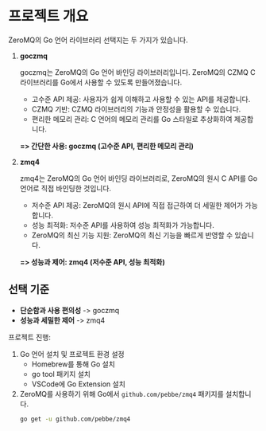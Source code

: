 # 프로젝트 개요

ZeroMQ의 Go 언어 라이브러리 선택지는 두 가지가 있습니다.

1. **goczmq**
   
   goczmq는 ZeroMQ의 Go 언어 바인딩 라이브러리입니다. ZeroMQ의 CZMQ C 라이브러리를 Go에서 사용할 수 있도록 만들어졌습니다.
   
   - 고수준 API 제공: 사용자가 쉽게 이해하고 사용할 수 있는 API를 제공합니다.
   - CZMQ 기반: CZMQ 라이브러리의 기능과 안정성을 활용할 수 있습니다.
   - 편리한 메모리 관리: C 언어의 메모리 관리를 Go 스타일로 추상화하여 제공합니다.

   **=> 간단한 사용: goczmq (고수준 API, 편리한 메모리 관리)**

2. **zmq4**
   
   zmq4는 ZeroMQ의 Go 언어 바인딩 라이브러리로, ZeroMQ의 원시 C API를 Go 언어로 직접 바인딩한 것입니다.
   
   - 저수준 API 제공: ZeroMQ의 원시 API에 직접 접근하여 더 세밀한 제어가 가능합니다.
   - 성능 최적화: 저수준 API를 사용하여 성능 최적화가 가능합니다.
   - ZeroMQ의 최신 기능 지원: ZeroMQ의 최신 기능을 빠르게 반영할 수 있습니다.

   **=> 성능과 제어: zmq4 (저수준 API, 성능 최적화)**

## 선택 기준

- **단순함과 사용 편의성** -> goczmq
- **성능과 세밀한 제어** -> zmq4

프로젝트 진행:
1. Go 언어 설치 및 프로젝트 환경 설정
   - Homebrew를 통해 Go 설치
   - go tool 패키지 설치
   - VSCode에 Go Extension 설치
2. ZeroMQ를 사용하기 위해 Go에서 `github.com/pebbe/zmq4` 패키지를 설치합니다.
   ```sh
   go get -u github.com/pebbe/zmq4
